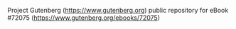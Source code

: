 Project Gutenberg (https://www.gutenberg.org) public repository
for eBook #72075 (https://www.gutenberg.org/ebooks/72075)
